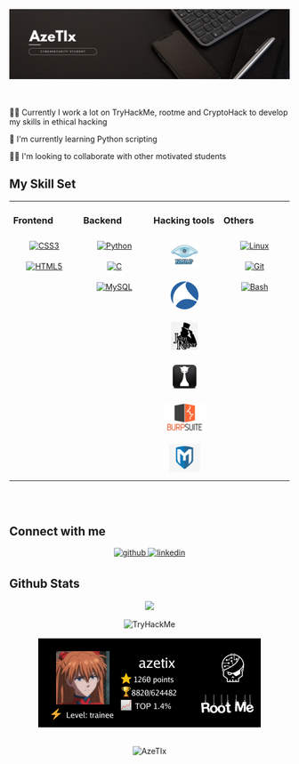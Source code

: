 <div align="center">
  <img src="https://github.com/AzeTIIx/AzeTIIx/blob/main/bannera.png">
</div>

<br>
<br>



👩‍💻 Currently I work a lot on TryHackMe, rootme and CryptoHack to develop my skills in ethical hacking

🧠 I'm currently learning Python scripting

👯‍♀️ I'm looking to collaborate with other motivated students


<p align="left">
</p>

## My Skill Set  
<div align="center">
  <table>
    <tr>
      <td valign="top" width="25%">



### Frontend  
<div align="center">  
<a href="https://www.w3schools.com/css/" target="_blank"><img style="margin: 10px" src="https://profilinator.rishav.dev/skills-assets/css3-original-wordmark.svg" alt="CSS3" height="50" /></a>  
<a href="https://en.wikipedia.org/wiki/HTML5" target="_blank"><img style="margin: 10px" src="https://profilinator.rishav.dev/skills-assets/html5-original-wordmark.svg" alt="HTML5" height="50" /></a>  
</div>

</td>
      <td valign="top" width="25%">



### Backend  
<div align="center">  
<a href="https://www.python.org/" target="_blank"><img style="margin: 10px" src="https://profilinator.rishav.dev/skills-assets/python-original.svg" alt="Python" height="50" /></a>  
<a href="https://www.cprogramming.com/" target="_blank"><img style="margin: 10px" src="https://profilinator.rishav.dev/skills-assets/c-original.svg" alt="C" height="50" /></a>  
<a href="https://www.mysql.com/" target="_blank"><img style="margin: 10px" src="https://profilinator.rishav.dev/skills-assets/mysql-original-wordmark.svg" alt="MySQL" height="50" /></a>  
</div>

</td>
  

  <td valign="top" width="25%">
    
### Hacking tools  
<div align="center">  
<a href="https://nmap.org/" target="_blank"><img style="margin: 10px" src="https://github.com/AzeTIIx/AzeTIIx/blob/main/nmap.png" alt="nmap" height="50" /></a>  
<a href="https://www.wireshark.org/" target="_blank"><img style="margin: 10px" src="https://github.com/AzeTIIx/AzeTIIx/blob/main/wireshark.png" alt="Wireshark" height="50" /></a>  
<a href="https://www.openwall.com/john/" target="_blank"><img style="margin: 10px" src="https://github.com/AzeTIIx/AzeTIIx/blob/main/JohntheRipper.png" alt="John" height="50" /></a>  
<a href="https://hashcat.net/hashcat/" target="_blank"><img style="margin: 10px" src="https://github.com/AzeTIIx/AzeTIIx/blob/main/hashcat.png" alt="HashCat" height="50" /></a>  
<a href="https://portswigger.net/burp" target="_blank"><img style="margin: 10px" src="https://github.com/AzeTIIx/AzeTIIx/blob/main/burp.png" alt="Burp Suit" height="50" /></a> 
<a href="https://www.metasploit.com/" target="_blank"><img style="margin: 10px" src="https://github.com/AzeTIIx/AzeTIIx/blob/main/metasploit.jpg" alt="Metasploit Suit" height="50" /></a> 
</div>


</td>
      
   <td valign="top" width="25%">
    
### Others  
<div align="center">  
<a href="https://www.linux.org/" target="_blank"><img style="margin: 10px" src="https://profilinator.rishav.dev/skills-assets/linux-original.svg" alt="Linux" height="50" /></a>  
<a href="https://github.com/" target="_blank"><img style="margin: 10px" src="https://profilinator.rishav.dev/skills-assets/git-scm-icon.svg" alt="Git" height="50" /></a>  
<a href="https://www.gnu.org/software/bash/" target="_blank"><img style="margin: 10px" src="https://profilinator.rishav.dev/skills-assets/gnu_bash-icon.svg" alt="Bash" height="50" /></a>  
</div>


</td>     
</tr>
</table>  
</div>

<br>  


<br/>  

## Connect with me  
<div align="center">
<a href="https://github.com/AzeTIIx" target="_blank">
<img src=https://img.shields.io/badge/github-%2324292e.svg?&style=for-the-badge&logo=github&logoColor=white alt=github style="margin-bottom: 5px;" />
</a>
<a href="https://linkedin.com/in/charlesaimin" target="_blank">
<img src=https://img.shields.io/badge/linkedin-%231E77B5.svg?&style=for-the-badge&logo=linkedin&logoColor=white alt=linkedin style="margin-bottom: 5px;" />
</a>  

</div>  


## Github Stats  

<div align="center"><img src="https://github-readme-stats.vercel.app/api?username=AzeTIIx&show_icons=true&theme=transparent" align="center" />
</div>  
<br>
<div align="center"><img src="https://tryhackme-badges.s3.amazonaws.com/AzeTIIx.png" alt="TryHackMe"></div>
<br>
<div align="center"><a href="https://www.root-me.org/AzeTIx?lang=fr#f3a886cadee415475fa9f737739d1c77" target="_blank"><img src="https://github.com/AzeTIIx/AzeTIIx/blob/main/rootme.png" alt="AzeTIx" /></a></div>


<br/>  


<p align="center"> <img src="https://komarev.com/ghpvc/?username=charlesaimin&label=Profile%20views&color=0e75b6&style=flat" alt="AzeTIx" /> </p>




